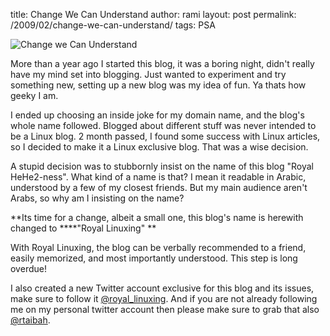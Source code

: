title: Change We Can Understand
author: rami
layout: post
permalink: /2009/02/change-we-can-understand/
tags: PSA

![Change we Can Understand]({filename}/images/change-we-can-understand.jpg)

More than a year ago I started this blog, it was a boring night, didn't really have my mind set into blogging. Just wanted to experiment and try something new, setting up a new blog was my idea of fun. Ya thats how geeky I am.

I ended up choosing an inside joke for my domain name, and the blog's whole name followed. Blogged about different stuff was never intended to be a Linux blog. 2 month passed, I found some success with Linux articles, so I decided to make it a Linux exclusive blog. That was a wise decision.

A stupid decision was to stubbornly insist on the name of this blog "Royal HeHe2-ness". What kind of a name is that? I mean it readable in Arabic, understood by a few of my closest friends. But my main audience aren't Arabs, so why am I insisting on the name?

**Its time for a change, albeit a small one, this blog's name is herewith changed to ****"Royal Linuxing" **

With Royal Linuxing, the blog can be verbally recommended to a friend, easily memorized, and most importantly understood. This step is long overdue!

I also created a new Twitter account exclusive for this blog and its issues, make sure to follow it [@royal_linuxing](http://twitter.com/royal_linuxing). And if you are not already following me on my personal twitter account then please make sure to grab that also [@rtaibah](http://twitter.com/rtaibah).

